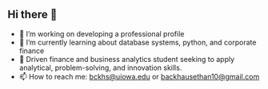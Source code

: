 ## Hi there 👋



- 🔭 I’m working on developing a professional profile
- 🌱 I’m currently learning about database systems, python, and corporate finance
- 💬 Driven finance and business analytics student seeking to apply analytical, problem-solving, and innovation skills. 
- 📫 How to reach me: bckhs@uiowa.edu or backhausethan10@gmail.com

